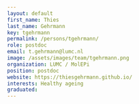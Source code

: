 ```yaml
---
layout: default
first_name: Thies
last_name: Gehrmann
key: tgehrmann
permalink: /persons/tgehrmann/
role: postdoc
email: t.gehrmann@lumc.nl
image: /assets/images/team/tgehrmann.png 
organization: LUMC / MolEPi
position: postdoc
website: https://thiesgehrmann.github.io/
interests: Healthy ageing
graduated:
---
```

